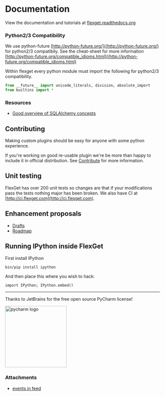 # Documentation
View the documentation and tutorials at [flexget.readthedocs.org](https://flexget.readthedocs.org/en/latest/)

### Python2/3 Compatibility
We use python-future [http://python-future.org/](/http://python-future.org/) for python2/3 compatibily. See the cheat-sheet for more information [http://python-future.org/compatible_idioms.html](/http://python-future.org/compatible_idioms.html)

Within flexget every python module must import the following for python2/3 compatibility. 

```python
from __future__ import unicode_literals, division, absolute_import
from builtins import *
```


### Resources
 * [Good overview of SQLAlchemy concepts](http://techspot.zzzeek.org/2012/02/07/patterns-implemented-by-sqlalchemy/)

## Contributing
Making custom plugins should be easy for anyone with some python experience.

If you're working on good re-usable plugin we're be more than happy to include it in official distribution. See [Contribute](/Contribute) for more information.

## Unit testing
FlexGet has over 200 unit tests so changes are that if your modifications pass the tests nothing major has been broken. We also have CI at [http://ci.flexget.com](http://ci.flexget.com).

## Enhancement proposals
 * [Drafts](/_index/Drafts/)
 * [Roadmap](/Roadmap)

## Running IPython inside FlexGet
First install IPython

```bash
bin/pip install ipython
```

And then place this where you wish to hack:

```
import IPython; IPython.embed()
```

-------------------------
Thanks to JetBrains for the free open source PyCharm license!


<img src="https://d3nmt5vlzunoa1.cloudfront.net/pycharm/files/2015/12/PyCharm_400x400_Twitter_logo_white.png" width=200 link=https://www.jetbrains.com/pycharm/ alt="pycharm logo">  

### Attachments  

* [events in feed](/attachments/Developers/flexget_events.png)

